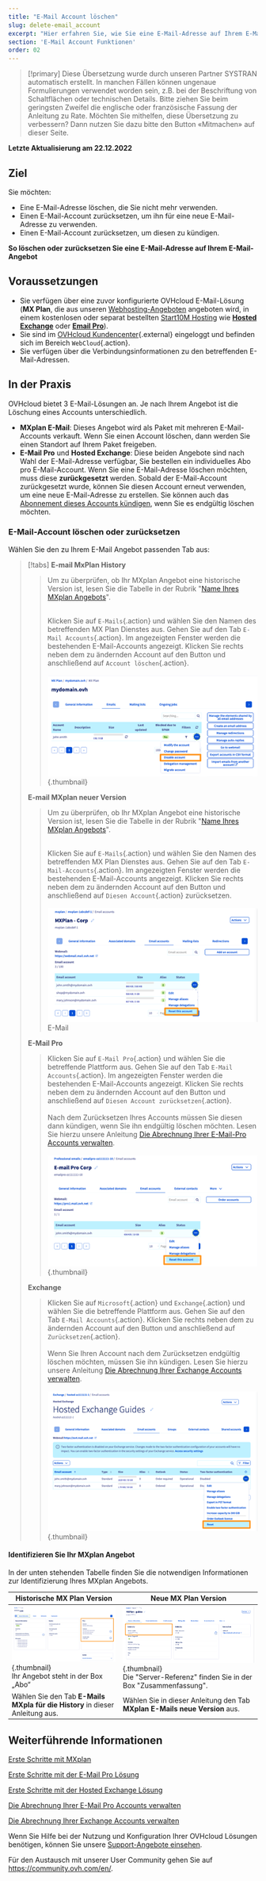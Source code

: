 ```yaml
---
title: "E-Mail Account löschen"
slug: delete-email_account
excerpt: "Hier erfahren Sie, wie Sie eine E-Mail-Adresse auf Ihrem E-Mail-Angebot löschen oder zurücksetzen."
section: 'E-Mail Account Funktionen'
order: 02
---
```


> [!primary]
> Diese Übersetzung wurde durch unseren Partner SYSTRAN automatisch erstellt. In manchen Fällen können ungenaue Formulierungen verwendet worden sein, z.B. bei der Beschriftung von Schaltflächen oder technischen Details. Bitte ziehen Sie beim geringsten Zweifel die englische oder französische Fassung der Anleitung zu Rate. Möchten Sie mithelfen, diese Übersetzung zu verbessern? Dann nutzen Sie dazu bitte den Button «Mitmachen» auf dieser Seite.
>

**Letzte Aktualisierung am 22.12.2022**

## Ziel

Sie möchten:

- Eine E-Mail-Adresse löschen, die Sie nicht mehr verwenden. 
- Einen E-Mail-Account zurücksetzen, um ihn für eine neue E-Mail-Adresse zu verwenden. 
- Einen E-Mail-Account zurücksetzen, um diesen zu kündigen.

**So löschen oder zurücksetzen Sie eine E-Mail-Adresse auf Ihrem E-Mail-Angebot**

## Voraussetzungen

- Sie verfügen über eine zuvor konfigurierte OVHcloud E-Mail-Lösung (**MX Plan**, die aus unseren [Webhosting-Angeboten](https://www.ovhcloud.com/de/web-hosting/) angeboten wird, in einem kostenlosen oder separat bestellten [Start10M Hosting](https://www.ovhcloud.com/de/domains/free-web-hosting/) wie [**Hosted Exchange**](https://www.ovhcloud.com/de/emails/hosted-exchange/) oder [**Email Pro**](https://www.ovhcloud.com/de/emails/email-pro/)).
- Sie sind im [OVHcloud Kundencenter](https://www.ovh.com/auth/?action=gotomanager&from=https://www.ovh.de/&ovhSubsidiary=de){.external} eingeloggt und befinden sich im Bereich `WebCloud`{.action}.
- Sie verfügen über die Verbindungsinformationen zu den betreffenden E-Mail-Adressen.

## In der Praxis <a name="instructions"></a>

OVHcloud bietet 3 E-Mail-Lösungen an. Je nach Ihrem Angebot ist die Löschung eines Accounts unterschiedlich.

- **MXplan E-Mail**: Dieses Angebot wird als Paket mit mehreren E-Mail-Accounts verkauft. Wenn Sie einen Account löschen, dann werden Sie einen Standort auf Ihrem Paket freigeben. 
- **E-Mail Pro** und **Hosted Exchange**: Diese beiden Angebote sind nach Wahl der E-Mail-Adresse verfügbar, Sie bestellen ein individuelles Abo pro E-Mail-Account. Wenn Sie eine E-Mail-Adresse löschen möchten, muss diese **zurückgesetzt** werden. Sobald der E-Mail-Account zurückgesetzt wurde, können Sie diesen Account erneut verwenden, um eine neue E-Mail-Adresse zu erstellen. Sie können auch das [Abonnement dieses Accounts kündigen](https://docs.ovh.com/de/microsoft-collaborative-solutions/exchange-abrechnung-verwalten/#accounts-entfernen), wenn Sie es endgültig löschen möchten.

### E-Mail-Account löschen oder zurücksetzen

Wählen Sie den zu Ihrem E-Mail Angebot passenden Tab aus:

> [!tabs]
> **E-mail MxPlan History**
>>
>> Um zu überprüfen, ob Ihr MXplan Angebot eine historische Version ist, lesen Sie die Tabelle in der Rubrik "[Name Ihres MXplan Angebots](#whichmxplan)".<br><br>
>>
>> Klicken Sie auf `E-Mails`{.action} und wählen Sie den Namen des betreffenden MX Plan Dienstes aus. Gehen Sie auf den Tab `E-Mail Accounts`{.action}. Im angezeigten Fenster werden die bestehenden E-Mail-Accounts angezeigt. Klicken Sie rechts neben <i class="icons-ellipsis icons-border-rounded icons-masterbrand-blue"></i> dem zu ändernden Account auf den Button und anschließend auf `Account löschen`{.action}.<br><br>
>>![E-Mail](images/email-mxplan-legacy-reset.png){.thumbnail}<br>
>>
> **E-mail MXplan neuer Version**
>>
>> Um zu überprüfen, ob Ihr MXplan Angebot eine historische Version ist, lesen Sie die Tabelle in der Rubrik "[Name Ihres MXplan Angebots](#whichmxplan)".<br><br>
>>
>> Klicken Sie auf `E-Mails`{.action} und wählen Sie den Namen des betreffenden MX Plan Dienstes aus. Gehen Sie auf den Tab `E-Mail-Accounts`{.action}. Im angezeigten Fenster werden die bestehenden E-Mail-Accounts angezeigt. Klicken Sie rechts neben <i class="icons-ellipsis icons-border-rounded icons-masterbrand-blue"></i> dem zu ändernden Account auf den Button und anschließend auf `Diesen Account`{.action} zurücksetzen.<br><br>
>>![{.thumbnail}](images/email-mxplan-new-reset.png) E-Mail<br>
>>
> **E-Mail Pro**
>>
>> Klicken Sie auf `E-Mail Pro`{.action} und wählen Sie die betreffende Plattform aus. Gehen Sie auf den Tab `E-Mail Accounts`{.action}. Im angezeigten Fenster werden die bestehenden E-Mail-Accounts angezeigt. Klicken Sie rechts neben <i class="icons-ellipsis icons-border-rounded icons-masterbrand-blue"></i> dem zu ändernden Account auf den Button und anschließend auf `Diesen Account zurücksetzen`{.action}.<br><br>
>> Nach dem Zurücksetzen Ihres Accounts müssen Sie diesen dann kündigen, wenn Sie ihn endgültig löschen möchten. Lesen Sie hierzu unsere Anleitung [Die Abrechnung Ihrer E-Mail-Pro Accounts verwalten](https://docs.ovh.com/de/emails-pro/verwaltung-der-abrechnung-emailpro/).<br><br>
>>![E-Mail](images/emailpro-reset.png){.thumbnail}<br>
>>
> **Exchange**
>>
>> Klicken Sie auf `Microsoft`{.action} und `Exchange`{.action} und wählen Sie die betreffende Plattform aus. Gehen Sie auf den Tab `E-Mail Accounts`{.action}. Klicken Sie rechts <i class="icons-ellipsis icons-border-rounded icons-masterbrand-blue"></i> neben dem zu ändernden Account auf den Button und anschließend auf `Zurücksetzen`{.action}.<br><br>
>> Wenn Sie Ihren Account nach dem Zurücksetzen endgültig löschen möchten, müssen Sie ihn kündigen. Lesen Sie hierzu unsere Anleitung [Die Abrechnung Ihrer Exchange Accounts verwalten](https://docs.ovh.com/de/microsoft-collaborative-solutions/exchange-abrechnung-verwalten/).<br><br>
>>![E-Mail](images/exchange-reset.png){.thumbnail}<br>
>>

#### Identifizieren Sie Ihr MXplan Angebot <a name="whichmxplan"></a>

In der unten stehenden Tabelle finden Sie die notwendigen Informationen zur Identifizierung Ihres MXplan Angebots.

|Historische MX Plan Version|Neue MX Plan Version|
|---|---|
|![E-Mail](images/mxplan-starter-legacy-step1.png){.thumbnail}<br> Ihr Angebot steht in der Box „Abo“|![E-Mail](images/mxplan-starter-new-step1.png){.thumbnail}<br> Die "Server-Referenz" finden Sie in der Box "Zusammenfassung".|
|Wählen Sie den Tab **E-Mails MXpla für die History** in dieser Anleitung aus.|Wählen Sie in dieser Anleitung den Tab **MXplan E-Mails neue Version** aus.|<br>


## Weiterführende Informationen

[Erste Schritte mit MXplan](https://docs.ovh.com/de/emails/allgemeines-zu-shared-e-mails/)

[Erste Schritte mit der E-Mail Pro Lösung](https://docs.ovh.com/de/emails-pro/erstkonfiguration/)

[Erste Schritte mit der Hosted Exchange Lösung](https://docs.ovh.com/de/microsoft-collaborative-solutions/exchange_20132016_konfiguration_der_dienstleistung/)

[Die Abrechnung Ihrer E-Mail Pro Accounts verwalten](https://docs.ovh.com/de/emails-pro/verwaltung-der-abrechnung-emailpro/)

[Die Abrechnung Ihrer Exchange Accounts verwalten](https://docs.ovh.com/de/microsoft-collaborative-solutions/exchange-abrechnung-verwalten/)

Wenn Sie Hilfe bei der Nutzung und Konfiguration Ihrer OVHcloud Lösungen benötigen, können Sie unsere [Support-Angebote einsehen](https://www.ovhcloud.com/de/support-levels/).

Für den Austausch mit unserer User Community gehen Sie auf <https://community.ovh.com/en/>.
